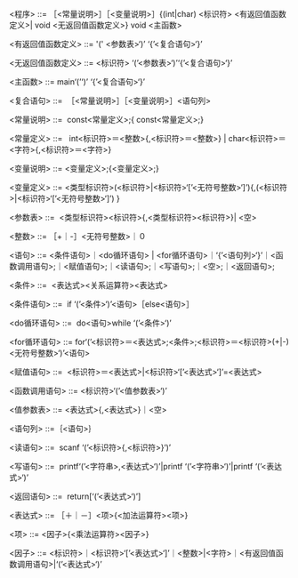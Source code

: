 <程序> ::= ［<常量说明>］［<变量说明>］{(int|char) <标识符> <有返回值函数定义>| void <无返回值函数定义>} void <主函数>

<有返回值函数定义> ::= '(' <参数表>‘)’ ‘{’<复合语句>‘}’

<无返回值函数定义> ::= <标识符> ‘(’<参数表>‘)’‘{’<复合语句>‘}’

<主函数> ::= main‘(’‘)’ ‘{’<复合语句>‘}’

<复合语句> ::=  ［<常量说明>］［<变量说明>］<语句列>

<常量说明> ::=  const<常量定义>;{ const<常量定义>;}

<常量定义> ::=   int<标识符>＝<整数>{,<标识符>＝<整数>} | char<标识符>＝<字符>{,<标识符>＝<字符>}

<变量说明> ::= <变量定义>;{<变量定义>;}

<变量定义> ::= <类型标识符>(<标识符>|<标识符>‘[’<无符号整数>‘]’){,(<标识符>|<标识符>‘[’<无符号整数>‘]’) }

<参数表> ::=  <类型标识符><标识符>{,<类型标识符><标识符>}| <空>

<整数> ::= ［+｜-］<无符号整数>｜０

<语句> ::= <条件语句>｜<do循环语句> | <for循环语句>｜‘{’<语句列>‘}’｜<函数调用语句>;｜<赋值语句>;｜<读语句>;｜<写语句>;｜<空>;｜<返回语句>;

<条件> ::=  <表达式><关系运算符><表达式>

<条件语句> ::=  if ‘(’<条件>‘)’<语句>［else<语句>］

<do循环语句> ::=  do<语句>while ‘(’<条件>‘)’

<for循环语句> ::= for‘(’<标识符>＝<表达式>;<条件>;<标识符>＝<标识符>(+|-)<无符号整数>‘)’<语句> 

<赋值语句> ::=  <标识符>＝<表达式>|<标识符>‘[’<表达式>‘]’=<表达式>

<函数调用语句> ::= <标识符>‘(’<值参数表>‘)’

<值参数表> ::= <表达式>{,<表达式>}｜<空>

<语句列> ::=｛<语句>｝

<读语句> ::=  scanf ‘(’<标识符>{,<标识符>}‘)’

<写语句> ::=  printf‘(’<字符串>,<表达式>‘)’|printf ‘(’<字符串>‘)’|printf ‘(’<表达式>‘)’

<返回语句> ::=  return[‘(’<表达式>‘)’]

<表达式> ::= ［＋｜－］<项>{<加法运算符><项>}

<项> ::= <因子>{<乘法运算符><因子>}

<因子> ::= <标识符>｜<标识符>‘[’<表达式>‘]’｜<整数>|<字符>｜<有返回值函数调用语句>|‘(’<表达式>‘)’
